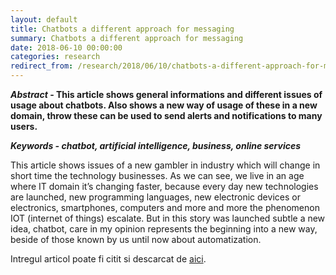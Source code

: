 ```yaml
---
layout: default
title: Chatbots a different approach for messaging
summary: Chatbots a different approach for messaging
date: 2018-06-10 00:00:00
categories: research
redirect_from: /research/2018/06/10/chatbots-a-different-approach-for-messaging/
---
```


**_Abstract_ - This article shows general informations and different issues of usage about chatbots. Also shows a new way of usage of these in a new domain, throw these can be used to send alerts and notifications to many users.** 

**_Keywords - chatbot, artificial intelligence, business, online services_** 

This article shows issues of a new gambler in industry which will change in short time the technology businesses. As we can see, we live in an age where IT domain it’s changing faster, because every day new technologies are launched, new programming languages, new electronic devices or electronics, smartphones, computers and more and more the phenomenon IOT (internet of things) escalate. But in this story was launched subtle a new idea, chatbot, care in my opinion represents the beginning into a new way, beside of those known by us until now about automatization. 

Intregul articol poate fi citit si descarcat de [aici](http://libgen.io/book/index.php?md5=BC3209388E73C91C735D4C6492A9AD33).